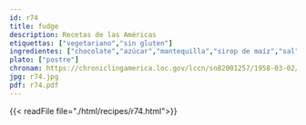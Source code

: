 ```yaml
---
id: r74
title: fudge
description: Recetas de las Américas
etiquettas: ["vegetariano","sin gluten"]
ingredientes: ["chocolate","azúcar","mantequilla","sirop de maíz","sal","leche","vainilla"]
plato: ["postre"]
chronam: https://chroniclingamerica.loc.gov/lccn/sn82001257/1958-03-02/ed-1/seq-5/
jpg: r74.jpg
pdf: r74.pdf
---
```


{{< readFile file="./html/recipes/r74.html">}}